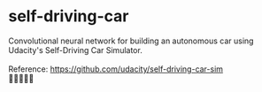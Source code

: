 # self-driving-car

Convolutional neural network for building an autonomous car using Udacity's Self-Driving Car Simulator.</br></br>
Reference: https://github.com/udacity/self-driving-car-sim</br>
:car::car::car::car::car:
